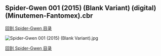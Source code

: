 ## Spider-Gwen 001 (2015) (Blank Variant) (digital) (Minutemen-Fantomex).cbr


[回到 Spider-Gwen 目录](https://github.com/alicewish/markdown/blob/master/series/Spider-Gwen.md)


![Spider-Gwen 001 (2015) (Blank Variant).jpg](https://wx1.sinaimg.cn/large/6a9fdecaly1fr0x5fbbowj21kw2edk5d.jpg)

[回到 Spider-Gwen 目录](https://github.com/alicewish/markdown/blob/master/series/Spider-Gwen.md)

